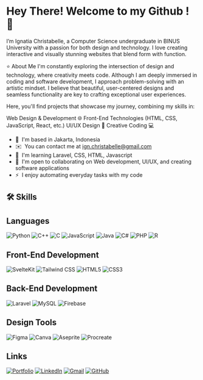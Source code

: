 Hey There! Welcome to my Github ! 🪼 
===========================================

I’m Ignatia Christabelle, a Computer Science undergraduate in BINUS University with a passion for both design and technology. I love creating interactive and visually stunning websites that blend form with function.

⭐️ About Me
I'm constantly exploring the intersection of design and technology, where creativity meets code. Although I am deeply immersed in coding and software development, I approach problem-solving with an artistic mindset. I believe that beautiful, user-centered designs and seamless functionality are key to crafting exceptional user experiences.

Here, you'll find projects that showcase my journey, combining my skills in:

Web Design & Development 🌐
Front-End Technologies (HTML, CSS, JavaScript, React, etc.)
UI/UX Design 🎨
Creative Coding 💻


* 📌  I'm based in Jakarta, Indonesia
* ✉️  You can contact me at [ign.christabelle@gmail.com](mailto:ign.christabelle@gmail.com)
* 🧠  I'm learning Laravel, CSS, HTML, Javascript
* 🤝  I'm open to collaborating on Web development, UI/UX, and creating software applications
* ⚡  I enjoy automating everyday tasks with my code

🛠️ Skills
------------------------------------------------------
  
## Languages
![Python](https://img.shields.io/badge/Python-3776AB?style=for-the-badge&logo=python&logoColor=white)
![C++](https://img.shields.io/badge/C++-00599C?style=for-the-badge&logo=cplusplus&logoColor=white)
![C](https://img.shields.io/badge/C-A8B9CC?style=for-the-badge&logo=c&logoColor=white)
![JavaScript](https://img.shields.io/badge/JavaScript-F7DF1E?style=for-the-badge&logo=javascript&logoColor=black)
![Java](https://img.shields.io/badge/Java-007396?style=for-the-badge&logo=java&logoColor=white)
![C#](https://img.shields.io/badge/C%23-239120?style=for-the-badge&logo=c-sharp&logoColor=white)
![PHP](https://img.shields.io/badge/PHP-777BB4?style=for-the-badge&logo=php&logoColor=white)
![R](https://img.shields.io/badge/R-276DC3?style=for-the-badge&logo=r&logoColor=white)

## Front-End Development
![SvelteKit](https://img.shields.io/badge/SvelteKit-FF3E00?style=for-the-badge&logo=svelte&logoColor=white)
![Tailwind CSS](https://img.shields.io/badge/Tailwind_CSS-06B6D4?style=for-the-badge&logo=tailwindcss&logoColor=white)
![HTML5](https://img.shields.io/badge/HTML5-E34F26?style=for-the-badge&logo=html5&logoColor=white)
![CSS3](https://img.shields.io/badge/CSS3-1572B6?style=for-the-badge&logo=css3&logoColor=white)

## Back-End Development
![Laravel](https://img.shields.io/badge/Laravel-EF4135?style=for-the-badge&logo=laravel&logoColor=white)
![MySQL](https://img.shields.io/badge/MySQL-4479A1.svg?style=flat&logo=mysql&logoColor=white)
![Firebase](https://img.shields.io/badge/Firebase-FFCB2F.svg?style=flat&logo=firebase&logoColor=white)

## Design Tools
![Figma](https://img.shields.io/badge/Figma-F24E1E?style=for-the-badge&logo=figma&logoColor=white)
![Canva](https://img.shields.io/badge/Canva-00C4CC?style=for-the-badge&logo=canva&logoColor=white)
![Aseprite](https://img.shields.io/badge/Aseprite-FFB61E?style=for-the-badge&logo=aseprite&logoColor=white)
![Procreate](https://img.shields.io/badge/Procreate-8E0C3E?style=for-the-badge&logo=procreate&logoColor=white)

## Links
[![Portfolio](https://img.shields.io/badge/Portfolio-0077B5?style=for-the-badge&logo=github&logoColor=white)](https://www.canva.com/design/DAGg7iNxGww/nux4pKZRwNF50_v83-v1fQ/edit?utm_content=DAGg7iNxGww&utm_campaign=designshare&utm_medium=link2&utm_source=sharebutton)
[![LinkedIn](https://img.shields.io/badge/LinkedIn-0077B5?style=for-the-badge&logo=linkedin&logoColor=white)](https://www.linkedin.com/in/ignatia-christabelle-a-h/)
[![Gmail](https://img.shields.io/badge/Gmail-D14836?style=for-the-badge&logo=gmail&logoColor=white)](mailto:ign.christabelle@gmail.com)
[![GitHub](https://img.shields.io/badge/GitHub-181717?style=for-the-badge&logo=github&logoColor=white)](https://github.com/belle000)



